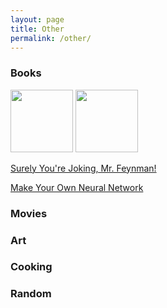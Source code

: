 ```yaml
---
layout: page
title: Other
permalink: /other/
---
```


### Books
<p float="left">
  <img src="./img/book1.png" width="100" />
  <img src="./img/book2.png" width="100" />
</p>

[Surely You're Joking, Mr. Feynman!](https://www.amazon.com/Surely-Feynman-Adventures-Curious-Character/dp/0393316041)

[Make Your Own Neural Network](https://www.amazon.com/Make-Your-Own-Neural-Network/dp/1530826608/ref=sr_1_1?keywords=make+your+own+neural+network&qid=1584312750&s=books&sr=1-1)

### Movies

### Art

### Cooking

### Random
